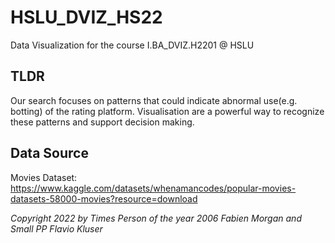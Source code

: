 # HSLU_DVIZ_HS22

Data Visualization for the course I.BA_DVIZ.H2201 @ HSLU

## TLDR

Our search focuses on patterns that could indicate abnormal use(e.g. botting) of the rating platform.
Visualisation are a powerful way to recognize these patterns and support decision making.

## Data Source

Movies Dataset: https://www.kaggle.com/datasets/whenamancodes/popular-movies-datasets-58000-movies?resource=download

_Copyright 2022 by Times Person of the year 2006 Fabien Morgan and Small PP Flavio Kluser_
